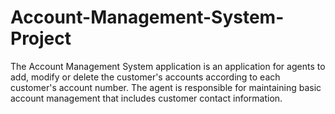 # Account-Management-System-Project
The Account Management System application is an application for agents to add, modify or delete the customer's accounts according to each customer's account number. The agent is responsible for maintaining basic account management that includes customer contact information.
